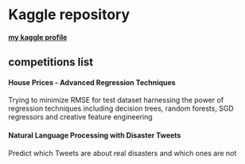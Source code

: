 # Kaggle repository

#### [my kaggle profile](https://www.kaggle.com/witoldnowogrski)

## competitions list

#### House Prices - Advanced Regression Techniques
Trying to minimize RMSE for test dataset harnessing the power of regression techniques including decision trees, random forests, SGD regressors and creative feature engineering

#### Natural Language Processing with Disaster Tweets
Predict which Tweets are about real disasters and which ones are not
